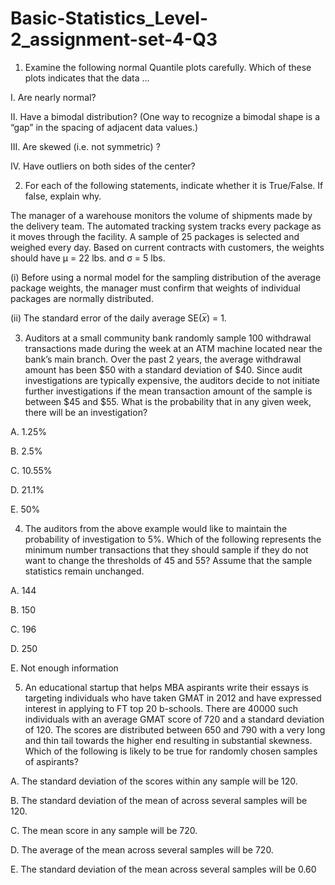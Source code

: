 # Basic-Statistics_Level-2_assignment-set-4-Q3

1. Examine the following normal Quantile plots carefully. Which of these plots indicates that the data …

I. Are nearly normal?

II. Have a bimodal distribution? (One way to recognize a bimodal shape is a “gap” in the spacing of adjacent data values.)

III. Are skewed (i.e. not symmetric) ?

IV. Have outliers on both sides of the center?

2. For each of the following statements, indicate whether it is True/False. If false, explain why.

The manager of a warehouse monitors the volume of shipments made by the delivery team. The automated tracking system tracks every package as it moves through the facility. A sample of 25 packages is selected and weighed every day. Based on current contracts with customers, the weights should have μ = 22 lbs. and σ = 5 lbs.

(i) Before using a normal model for the sampling distribution of the average package weights, the manager must confirm that weights of individual packages are normally distributed.

(ii) The standard error of the daily average SE(𝑥̅) = 1.

3. Auditors at a small community bank randomly sample 100 withdrawal transactions made during the week at an ATM machine located near the bank’s main branch. Over the past 2 years, the average withdrawal amount has been $50 with a standard deviation of $40. Since audit investigations are typically expensive, the auditors decide to not initiate further investigations if the mean transaction amount of the sample is between $45 and $55. What is the probability that in any given week, there will be an investigation?

A. 1.25%

B. 2.5%

C. 10.55%

D. 21.1%

E. 50%

4. The auditors from the above example would like to maintain the probability of investigation to 5%. Which of the following represents the minimum number transactions that they should sample if they do not want to change the thresholds of 45 and 55? Assume that the sample statistics remain unchanged.

A. 144

B. 150

C. 196

D. 250

E. Not enough information

5. An educational startup that helps MBA aspirants write their essays is targeting individuals who have taken GMAT in 2012 and have expressed interest in applying to FT top 20 b-schools. There are 40000 such individuals with an average GMAT score of 720 and a standard deviation of 120. The scores are distributed between 650 and 790 with a very long and thin tail towards the higher end resulting in substantial skewness. Which of the following is likely to be true for randomly chosen samples of aspirants?

A. The standard deviation of the scores within any sample will be 120.

B. The standard deviation of the mean of across several samples will be 120.

C. The mean score in any sample will be 720.

D. The average of the mean across several samples will be 720.

E. The standard deviation of the mean across several samples will be 0.60
